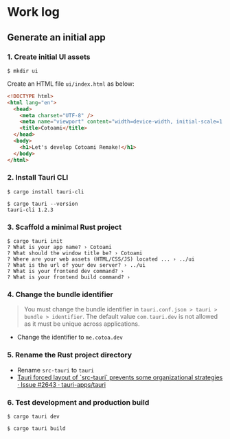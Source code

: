 # Work log

## Generate an initial app

### 1. Create initial UI assets

```shell
$ mkdir ui
```

Create an HTML file `ui/index.html` as below:

```html
<!DOCTYPE html>
<html lang="en">
  <head>
    <meta charset="UTF-8" />
    <meta name="viewport" content="width=device-width, initial-scale=1.0" />
    <title>Cotoami</title>
  </head>
  <body>
    <h1>Let's develop Cotoami Remake!</h1>
  </body>
</html>
```

### 2. Install Tauri CLI

```shell
$ cargo install tauri-cli

$ cargo tauri --version
tauri-cli 1.2.3
```

### 3. Scaffold a minimal Rust project

```shell
$ cargo tauri init
? What is your app name? › Cotoami
? What should the window title be? › Cotoami
? Where are your web assets (HTML/CSS/JS) located ... › ../ui
? What is the url of your dev server? › ../ui
? What is your frontend dev command? ›
? What is your frontend build command? ›
```

### 4. Change the bundle identifier

> You must change the bundle identifier in `tauri.conf.json > tauri > bundle > identifier`. The default value `com.tauri.dev` is not allowed as it must be unique across applications.

* Change the identifier to `me.cotoa.dev`

### 5. Rename the Rust project directory

* Rename `src-tauri` to `tauri`
* [Tauri forced layout of \`src\-tauri\` prevents some organizational strategies · Issue \#2643 · tauri\-apps/tauri](https://github.com/tauri-apps/tauri/issues/2643)

### 6. Test development and production build

```shell
$ cargo tauri dev
```

```shell
$ cargo tauri build
```
